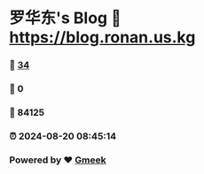 # 罗华东's Blog :link: https://blog.ronan.us.kg 
### :page_facing_up: [34](https://blog.ronan.us.kg/tag.html) 
### :speech_balloon: 0 
### :hibiscus: 84125 
### :alarm_clock: 2024-08-20 08:45:14 
### Powered by :heart: [Gmeek](https://github.com/Meekdai/Gmeek)
